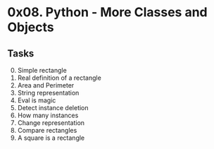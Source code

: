 # 0x08. Python - More Classes and Objects
## Tasks
0. Simple rectangle
1. Real definition of a rectangle
2. Area and Perimeter 
3. String representation 
4. Eval is magic
5. Detect instance deletion
6. How many instances 
7. Change representation
8. Compare rectangles
9. A square is a rectangle 
